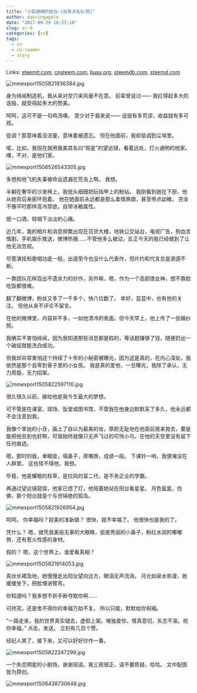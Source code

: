```yaml
---
title: "小狐狸精的独白-[谷哥点名9/假]"
author: dancingapple
date: "2017-09-29 16:33:18"
slug: or-9
categories: [cn]
tags: 
  - cn
  - cn-reader
  - story
---
```


Links: [steemit.com](https://steemit.com/cn/@dancingapple/or-9), [cnsteem.com](https://cnsteem.com/cn/@dancingapple/or-9), [busy.org](https://busy.org/cn/@dancingapple/or-9), [steemdb.com](https://steemdb.com/cn/@dancingapple/or-9), [steemd.com](https://steemd.com/cn/@dancingapple/or-9)

![mmexport1505821936384.jpg](https://steemitimages.com/DQmXSd6dGnCoed4MkrktECTJtaFT3ce8fbaaS4HZJsUzdBq/mmexport1505821936384.jpg)

身为绯闻制造机，我从来对空穴来风毫不在意。
前辈曾说过——
我扛得起多大的诋毁，就受得起多大的赞美。

呵呵，这可不是一句鸡汤噢。
至少对于我来说——
诋毁有多荒谬，收益就有多可观。

低调？那意味着没流量，意味着被遗忘。
但在他面前，我却低调到尘埃里。

喏，比如，我现在就用我美其名曰“观星”的望远镜，看着远处，灯火通明的他家。
噢，不对，是他们家。

![mmexport1506526543305.jpg](https://steemitimages.com/DQmeGUGPpnFZKEGEi2xuNKia8Vrru63iLyDKt7k1Qvc1YYK/mmexport1506526543305.jpg)

多想和他飞机失事被命运遗漏在荒岛上啊。
我想。

半躺在奢华的沙发椅上，我低头细细把玩指甲上的粉钻。
我刚看到她在下厨，他从她背后亲密环抱着。
他在她面前永远都是那么柔情爽朗，甚至带点幼稚。
完全不像平时那样高冷禁欲，自带冰箱属性。

抿一口酒，轻咽下淡淡的心痛。

近几年，我的相片和消息频繁出现在百货大楼，地铁公交站台，电视广告，狗血言情剧，手机娱乐推送，微博热搜……不管他多么被动，反正今天的我已经做到了让他无法忽视。

尽管演技和歌唱功底一般，出道至今也没什么代表作，但片约和代言总是源源不断。

一靠团队花样百出不遗余力的炒作，另外嘛，嗯，作为一个高颜值女神，想不靠脸吃饭都很难。

翻了翻微博，粉丝又多了一千多个，快八位数了。
幸好，芸芸中，也有他的关注。
但他从来不评论不留言。

在他的微博里，内容并不多，一如他清冷的表面。但今天早上，他上传了一张婚纱照。

我确实不害怕绯闻，因为我知道那些消息都是假的，等话题赚够了钱，随便扔出一个破绽就能洗白成功。

但我却非常害怕这个持续了十年的小秘密被曝光，因为这是真的，在内心深处，我依然是那个自卑到骨子里的小女孩。
我是真的爱他，一旦曝光，我除了承认，无力周旋，无力招架。

![mmexport1505822597110.jpg](https://steemitimages.com/DQmTcJjJ6VrXNoF8anKuKu6MKx16xJJkapDQudwQ3gDrCZN/mmexport1505822597110.jpg)

很久很久以前，嫁给他是我今生最大的梦想。

可不管是在课室、球场、饭堂或图书馆，不管我在他身边默默呆了多久，他永远都不会注意到我。

我像个笨拙的小丑，画上了自以为最美的妆，厚颜无耻地在他面前晃来晃去，要是能把他丑到也好啊，可我始终就像只无声飞过的可怜小鸟，在他的天空里没有留下任何痕迹。

嗯，那时的我，单眼皮，塌鼻子，厚嘴唇，成绩一般。
下课铃一响，我便淹没在人群里。
这也怪不得他，我想。

毕竟，他是耀眼的校草，是拉风的富二代，是不务正业的学霸。

再通过望远镜窥探，他家已熄了灯，他陪着她站在阳台看星星。
月色氤氲，仿佛，那个阳台就是个与世隔绝的孤岛。

![mmexport1505821926954.jpg](https://steemitimages.com/DQmcddaJwnq1MWdFS7T1CPSTi3JjxraUeDdJLRMpis39WUw/mmexport1505821926954.jpg)

呵呵。
你幸福吗？姣美的准新娘？
很快，就不幸福了。
他很快也是我的了。

凭什么？
嗯，就凭我美丽无辜的大眼睛，挺直秀丽的小鼻子，粉红水润的嘟嘟唇，还有惹火性感的身材。

假的？
嗯，这个世界上，谁爱看真相？

![mmexport1505821914053.jpg](https://steemitimages.com/DQmUpaazZyrZMJidBRn7qsVEUDC2oNAxUntnxroJWfoPamV/mmexport1505821914053.jpg)

真丝长裙及地，她慢慢走出阳台望向远方，眼泪无声流淌。
月光如泉水弥漫，她缓缓坐下，把脸埋进臂弯。

你知道吗？我多想不折手断夺取你啊……

可终究，还是舍不得你的幸福万劫不复。
所以只能，默默给你祝福。

“一路走来，我的世界真实褪去，虚假上架。唯独爱你，情真意切，矢志不渝。祝你幸福。”
点击，发送。
立刻有几百个赞。

经纪人笑了，接下来，又可以好好炒作一番。

![mmexport1505822247299.jpg](https://steemitimages.com/DQmQj3udFqK3GZRhx32Q8jgGvZ1ia5PaLwqdhgESUhUtFsz/mmexport1505822247299.jpg)


一个失恋明星的小剧场，谢谢阅读。我三观很正，请不要质疑，哈哈。
文中配图皆为原创。

![mmexport1506438730648.jpg](https://steemitimages.com/DQmRxXxxt6f5p5m9nHzj8KGovw5aj75RhksfmNYmKuEJFeh/mmexport1506438730648.jpg)
